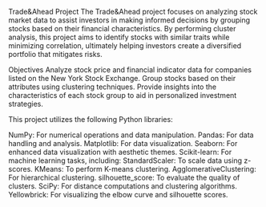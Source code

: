 Trade&Ahead Project
The Trade&Ahead project focuses on analyzing stock market data to assist investors in making informed decisions by grouping stocks based on their financial characteristics. 
By performing cluster analysis, this project aims to identify stocks with similar traits while minimizing correlation, ultimately helping investors create a diversified portfolio that mitigates risks.

Objectives
Analyze stock price and financial indicator data for companies listed on the New York Stock Exchange.
Group stocks based on their attributes using clustering techniques.
Provide insights into the characteristics of each stock group to aid in personalized investment strategies.

This project utilizes the following Python libraries:

NumPy: For numerical operations and data manipulation.
Pandas: For data handling and analysis.
Matplotlib: For data visualization.
Seaborn: For enhanced data visualization with aesthetic themes.
Scikit-learn: For machine learning tasks, including:
StandardScaler: To scale data using z-scores.
KMeans: To perform K-means clustering.
AgglomerativeClustering: For hierarchical clustering.
silhouette_score: To evaluate the quality of clusters.
SciPy: For distance computations and clustering algorithms.
Yellowbrick: For visualizing the elbow curve and silhouette scores.
